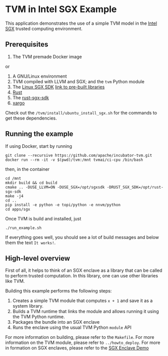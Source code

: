 <!--- Licensed to the Apache Software Foundation (ASF) under one -->
<!--- or more contributor license agreements.  See the NOTICE file -->
<!--- distributed with this work for additional information -->
<!--- regarding copyright ownership.  The ASF licenses this file -->
<!--- to you under the Apache License, Version 2.0 (the -->
<!--- "License"); you may not use this file except in compliance -->
<!--- with the License.  You may obtain a copy of the License at -->

<!---   http://www.apache.org/licenses/LICENSE-2.0 -->

<!--- Unless required by applicable law or agreed to in writing, -->
<!--- software distributed under the License is distributed on an -->
<!--- "AS IS" BASIS, WITHOUT WARRANTIES OR CONDITIONS OF ANY -->
<!--- KIND, either express or implied.  See the License for the -->
<!--- specific language governing permissions and limitations -->
<!--- under the License. -->

# TVM in Intel SGX Example

This application demonstrates the use of a simple TVM model in the [Intel SGX](https://software.intel.com/en-us/blogs/2013/09/26/protecting-application-secrets-with-intel-sgx) trusted computing environment.

## Prerequisites

1. The TVM premade Docker image

or

1. A GNU/Linux environment
2. TVM compiled with LLVM and SGX; and the `tvm` Python module
3. The [Linux SGX SDK](https://github.com/intel/linux-sgx) [link to pre-built libraries](https://01.org/intel-software-guard-extensions/downloads)
4. [Rust](https://rustup.sh)
5. The [rust-sgx-sdk](https://github.com/baidu/rust-sgx-sdk)
6. [xargo](https://github.com/japaric/xargo)

Check out the `/tvm/install/ubuntu_install_sgx.sh` for the commands to get these dependencies.

## Running the example

If using Docker, start by running

```
git clone --recursive https://github.com/apache/incubator-tvm.git
docker run --rm -it -v $(pwd)/tvm:/mnt tvmai/ci-cpu /bin/bash
```
then, in the container
```
cd /mnt
mkdir build && cd build
cmake .. -DUSE_LLVM=ON -DUSE_SGX=/opt/sgxsdk -DRUST_SGX_SDK=/opt/rust-sgx-sdk
make -j4
cd ..
pip install -e python -e topi/python -e nnvm/python
cd apps/sgx
```

Once TVM is build and installed, just

`./run_example.sh`

If everything goes well, you should see a lot of build messages and below them
the text `It works!`.

## High-level overview

First of all, it helps to think of an SGX enclave as a library that can be called
to perform trusted computation.
In this library, one can use other libraries like TVM.

Building this example performs the following steps:

1. Creates a simple TVM module that computes `x + 1` and save it as a system library.
2. Builds a TVM runtime that links the module and allows running it using the TVM Python runtime.
3. Packages the bundle into an SGX enclave
4. Runs the enclave using the usual TVM Python `module` API

For more information on building, please refer to the `Makefile`.
For more information on the TVM module, please refer to `../howto_deploy`.
For more in formation on SGX enclaves, please refer to the [SGX Enclave Demo](https://github.com/intel/linux-sgx/tree/master/SampleCode/SampleEnclave/)
